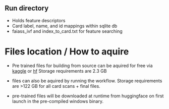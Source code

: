 ## Run directory

- Holds feature descriptors
- Card label, name, and id mappings within sqlite db
- faiass_ivf and index_to_card.txt for feature searching

# Files location / How to aquire

- Pre trained files for building from source can be aquired for free via [kaggle](https://kaggle.com/datasets/15870d18aa824bb278497b1ddc51e1d6183e01211174eff852b1aa63089048d6) or [hf](https://huggingface.co/datasets/JakeTurner616/mtg-cards-SIFT-Features/tree/main) Storage requirements are 2.3 GB

- files can also be aquired by running the workflow. Storage requirements are >122 GB for all card scans + final files. 

- pre-trained files will be downloaded at runtime from huggingface on first launch in the pre-compiled windows binary.
